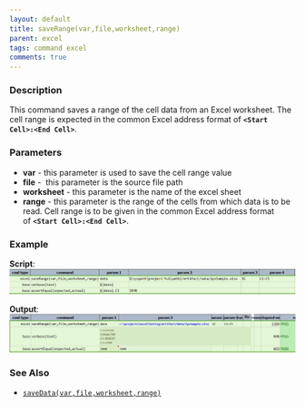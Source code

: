 ```yaml
---
layout: default
title: saveRange(var,file,worksheet,range)
parent: excel
tags: command excel
comments: true
---
```



### Description
This command saves a range of the cell data from an Excel worksheet.  The cell range is expected in the
common Excel address format of **`<Start Cell>:<End Cell>`**.


### Parameters
- **var** - this parameter is used to save the cell range value
- **file** -  this parameter is the source file path
- **worksheet** - this parameter is the name of the excel sheet
- **range** - this parameter is the range of the cells from which data is to be read. Cell range is to be given 
  in the common Excel address format of **`<Start Cell>:<End Cell>`**.


### Example
**Script**:<br/>
![script](image/saveRange_01.png)

**Output**:<br/>
![output](image/saveRange_02.png)


### See Also
- [`saveData(var,file,worksheet,range)`](saveData(var,file,worksheet,range))

